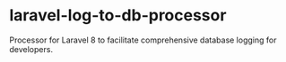 # laravel-log-to-db-processor
Processor for Laravel 8 to facilitate comprehensive database logging for developers.
